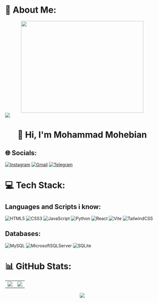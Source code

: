 # 💫 About Me:

<div id="header" align="center">
  <div align="center">
    <img src="https://media.giphy.com/media/dWesBcTLavkZuG35MI/giphy.gif" width="400" height="300"/>
  </div>
</div>
<a href="https://github.com/404"><img src="https://user-images.githubusercontent.com/73097560/115834477-dbab4500-a447-11eb-908a-139a6edaec5c.gif"></a>

<h1 align="center">
  👋 Hi, I'm Mohammad Mohebian
</h1>

## 🌐 Socials:
[![Instagram](https://img.shields.io/badge/Instagram-%23E4405F?style=for-the-badge&logo=instagram&logoColor=white)](https://instagram.com/mohammad.mhbn)
[![Gmail](https://img.shields.io/badge/Gmail-D14836?style=for-the-badge&logo=gmail&logoColor=white)](mailto:mohammad.mhbn@gmail.com)
[![Telegram](https://img.shields.io/badge/Telegram-2CA5E0?style=for-the-badge&logo=telegram&logoColor=white)](https://t.me/mohammad_mhbn)



# 💻 Tech Stack:
## Languages and Scripts i know:
![HTML5](https://img.shields.io/badge/html5-%23E34F26.svg?style=flat-square&logo=html5&logoColor=white) ![CSS3](https://img.shields.io/badge/css3-%231572B6.svg?style=flat-square&logo=css3&logoColor=white) ![JavaScript](https://img.shields.io/badge/javascript-%23323330.svg?style=flat-square&logo=javascript&logoColor=%23F7DF1E) ![Python](https://img.shields.io/badge/python-3670A0?style=flat-square&logo=python&logoColor=ffdd54) ![React](https://img.shields.io/badge/react-%2320232a.svg?style=flat-square&logo=react&logoColor=%2361DAFB)   ![Vite](https://img.shields.io/badge/-Vite-05122A?style=flat&logo=vite&logoColor=lightyellow)
  ![TailwindCSS](https://img.shields.io/badge/-TailwindCSS-05122A?style=flat&logo=tailwind-css)


## Databases:
![MySQL](https://img.shields.io/badge/mysql-%2300f.svg?style=flat-square&logo=mysql&logoColor=white) ![MicrosoftSQLServer](https://img.shields.io/badge/Microsoft%20SQL%20Sever-CC2927?style=flat-square&logo=microsoft%20sql%20server&logoColor=white) ![SQLite](https://img.shields.io/badge/sqlite-%2307405e.svg?style=flat-square&logo=sqlite&logoColor=white)

# 📊 GitHub Stats:

<table>
  <tr>
    <td>
      <img src="https://github-readme-stats.vercel.app/api?username=MohammadMHB&theme=dark&hide_border=true&include_all_commits=true&count_private=false" />
    </td>
    <td>
      <img src="https://github-readme-streak-stats.herokuapp.com/?user=MohammadMHB&theme=dark&hide_border=true" />
    </td>
  </tr>
</table>

<p align="center">
  <img src="https://github-readme-stats.vercel.app/api/top-langs/?username=MohammadMHB&theme=dark&hide_border=true&include_all_commits=true&count_private=false&layout=compact" />
</p>

